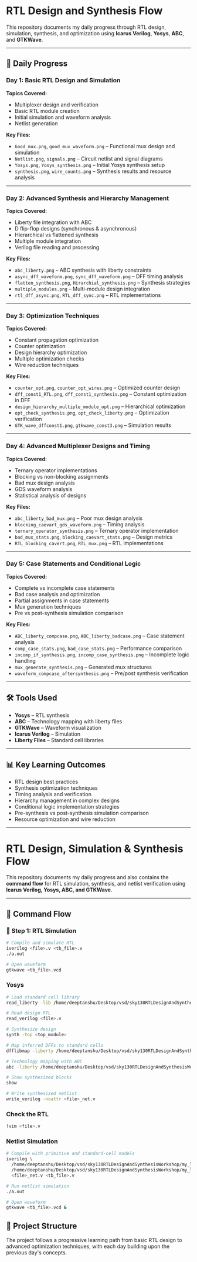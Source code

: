 # RTL Design and Synthesis Flow

This repository documents my daily progress through RTL design, simulation, synthesis, and optimization using **Icarus Verilog**, **Yosys**, **ABC**, and **GTKWave**.

---

## 📅 Daily Progress

### Day 1: Basic RTL Design and Simulation
**Topics Covered:**
- Multiplexer design and verification
- Basic RTL module creation
- Initial simulation and waveform analysis
- Netlist generation  

**Key Files:**
- `Good_mux.png`, `good_mux_waveform.png` – Functional mux design and simulation
- `Netlist.png`, `signals.png` – Circuit netlist and signal diagrams
- `Yosys.png`, `Yosys_synthesis.png` – Initial Yosys synthesis setup
- `synthesis.png`, `wire_counts.png` – Synthesis results and resource analysis  

---

### Day 2: Advanced Synthesis and Hierarchy Management
**Topics Covered:**
- Liberty file integration with ABC
- D flip-flop designs (synchronous & asynchronous)
- Hierarchical vs flattened synthesis
- Multiple module integration
- Verilog file reading and processing  

**Key Files:**
- `abc_liberty.png` – ABC synthesis with liberty constraints
- `async_dff_waveform.png`, `sync_dff_waveform.png` – DFF timing analysis
- `flatten_synthesis.png`, `Hirarchial_synthesis.png` – Synthesis strategies
- `multiple_modules.png` – Multi-module design integration
- `rtl_dff_async.png`, `RTL_dff_sync.png` – RTL implementations  

---

### Day 3: Optimization Techniques
**Topics Covered:**
- Constant propagation optimization
- Counter optimization
- Design hierarchy optimization
- Multiple optimization checks
- Wire reduction techniques  

**Key Files:**
- `counter_opt.png`, `counter_opt_wires.png` – Optimized counter design
- `dff_const1_RTL.png`, `dff_const1_synthesis.png` – Constant optimization in DFF
- `design_hierarchy_multiple_module_opt.png` – Hierarchical optimization
- `opt_check_synthesis.png`, `opt_check_liberty.png` – Optimization verification
- `GTK_wave_dffconst1.png`, `gtkwave_const3.png` – Simulation results  

---

### Day 4: Advanced Multiplexer Designs and Timing
**Topics Covered:**
- Ternary operator implementations
- Blocking vs non-blocking assignments
- Bad mux design analysis
- GDS waveform analysis
- Statistical analysis of designs  

**Key Files:**
- `abc_liberty_bad_mux.png` – Poor mux design analysis
- `blocking_caevart_gds_waveform.png` – Timing analysis
- `ternary_operator_synthesis.png` – Ternary operator implementation
- `bad_mux_stats.png`, `blocking_caevart_stats.png` – Design metrics
- `RTL_blocking_cavert.png`, `RTL_mux.png` – RTL implementations  

---

### Day 5: Case Statements and Conditional Logic
**Topics Covered:**
- Complete vs incomplete case statements
- Bad case analysis and optimization
- Partial assignments in case statements
- Mux generation techniques
- Pre vs post-synthesis simulation comparison  

**Key Files:**
- `ABC_liberty_compcase.png`, `ABC_liberty_badcase.png` – Case statement analysis
- `comp_case_stats.png`, `bad_case_stats.png` – Performance comparison
- `incomp_if_synthesis.png`, `incomp_case_synthesis.png` – Incomplete logic handling
- `mux_generate_synthesis.png` – Generated mux structures
- `waveform_compcase_aftersynthesis.png` – Pre/post synthesis verification  

---

## 🛠 Tools Used
- **Yosys** – RTL synthesis  
- **ABC** – Technology mapping with liberty files  
- **GTKWave** – Waveform visualization  
- **Icarus Verilog** – Simulation  
- **Liberty Files** – Standard cell libraries  

---

## 📊 Key Learning Outcomes
- RTL design best practices  
- Synthesis optimization techniques  
- Timing analysis and verification  
- Hierarchy management in complex designs  
- Conditional logic implementation strategies  
- Pre-synthesis vs post-synthesis simulation comparison  
- Resource optimization and wire reduction  

---
# RTL Design, Simulation & Synthesis Flow

This repository documents my daily progress and also contains the **command flow** for RTL simulation, synthesis, and netlist verification using **Icarus Verilog, Yosys, ABC, and GTKWave**.

---

## 🚀 Command Flow

### 🔹 Step 1: RTL Simulation
```bash
# Compile and simulate RTL
iverilog <file>.v <tb_file>.v 
./a.out

# Open waveform
gtkwave <tb_file>.vcd
```

### Yosys
```bash
# Load standard cell library
read_liberty -lib /home/deeptanshu/Desktop/vsd/sky130RTLDesignAndSynthesisWorkshop/DC_WORKSHOP/lib/sky130_fd_sc_hd__tt_025C_1v80.lib

# Read design RTL
read_verilog <file>.v

# Synthesize design
synth -top <top_module>

# Map inferred DFFs to standard cells
dfflibmap -liberty /home/deeptanshu/Desktop/vsd/sky130RTLDesignAndSynthesisWorkshop/DC_WORKSHOP/lib/sky130_fd_sc_hd__tt_025C_1v80.lib

# Technology mapping with ABC
abc -liberty /home/deeptanshu/Desktop/vsd/sky130RTLDesignAndSynthesisWorkshop/DC_WORKSHOP/lib/sky130_fd_sc_hd__tt_025C_1v80.lib

# Show synthesized blocks
show

# Write synthesized netlist
write_verilog -noattr <file>_net.v
```
### Check the RTL
```bash
!vim <file>.v
```
### Netlist Simulation
```bash
# Compile with primitive and standard-cell models
iverilog \
  /home/deeptanshu/Desktop/vsd/sky130RTLDesignAndSynthesisWorkshop/my_lib/verilog_model/primitives.v \
  /home/deeptanshu/Desktop/vsd/sky130RTLDesignAndSynthesisWorkshop/my_lib/verilog_model/sky130_fd_sc_hd.v \
  <file>_net.v <tb_file>.v 

# Run netlist simulation
./a.out

# Open waveform
gtkwave <tb_file>.vcd &

```

## 🎯 Project Structure
The project follows a progressive learning path from basic RTL design to advanced optimization techniques, with each day building upon the previous day's concepts.

